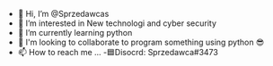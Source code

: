 - 👋 Hi, I’m @Sprzedawcas
- 👀 I’m interested in New technologi and cyber security 
- 🌱 I’m currently learning python 
- 💞️ I'm looking to collaborate to program something using python 😎
- 📫 How to reach me ...
     -🟦Disocrd: Sprzedawca#3473

<!---
Sprzedawcas/Sprzedawcas is a ✨ special ✨ repository because its `README.md` (this file) appears on your GitHub profile.
You can click the Preview link to take a look at your changes.
--->
